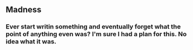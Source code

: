 ## Madness
### Ever start writin something and eventually forget what the point of anything even was? I'm sure I had a plan for this. No idea what it was. 
